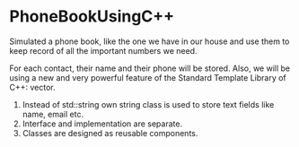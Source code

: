 # PhoneBookUsingC++
Simulated a phone book, like the one we have in our house and use them to keep record of all the important numbers we need. 

For each contact, their name and their phone will be stored.
Also, we will be using a new and very powerful feature of the Standard Template Library of C++: vector. 

1) Instead of std::string own string class is used to store text fields like name, email etc.
2) Interface and implementation are separate.
3) Classes are designed as reusable components.
